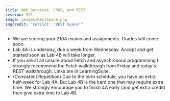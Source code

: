 ```yaml
---
title: Web Services, CRUD, and REST
session: S21
image: images/RestSpace.png
imgcredit: "CoPilot: 'REST Space'"
---
```


* We are scoring your 210A exams and assignments. Grades will come soon.
* Lab 4A is underway, due a week from Wednesday. Accept and get started soon as Lab 4B will take longer.
* If you are at all unsure about Fetch and asynchronous programming I strongly recommend the Fetch walkthrough from Friday and today's REST walkthrough. Links are in LearningSuite.
* (Consistent Repetition) Due to the term schedule, you have an extra half-week for Lab 4A. But Lab 4B is the hard one that may require extra time. We strongly encourage you to finish 4A early (and get extra credit) then give extra time to Lab 4B.